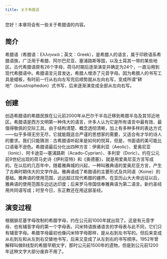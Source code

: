```yaml
---
title: 关于希腊语
---
```


您好！本章将会有一些关于希腊语的内容。<br>

## 简介
希腊语（希腊语：Ελληνικά；英文：Greek），是希腊人的语言，属于印欧语系希腊语族，广泛用于希腊、阿尔巴尼亚、塞浦路斯等国，以及土耳其一带的某些地区。古代希腊语原有26个字母，荷马时期后逐渐演变并确定为24个，一直沿用到现代希腊语中。希腊语言元音发达，希腊人增添了元音字母。因为希腊人的书写工具是蜡板，有时前一行从右向左写完后顺势就从左向右写，变成所谓“耕地”（boustrophedon）式书写，后来逐渐演变成全部从左向右写。

## 创建
创造希腊语的希腊民族在公元前2000年从巴尔干半岛迁移到希腊半岛及其邻近地区。希腊语是西方文明第一种伟大的语言，许多人认为它是所有语言中最有效、最值得敬佩的交际工具。由于结构清楚、概念透彻清晰，加上有多种多样的表达方式——似乎多得无穷无尽，它就能既适合严谨的思想家的需要，又适合有才华的诗人的要求。我们只能猜测：古希腊语听起来是如何的悦耳，但是，书面语的美可能比口语毫不逊色。希腊语最后分化出四种方言：伊奥利亚（Aeolic）、爱奥尼亚（Ionic）、阿卡迪亚—塞浦路斯（Acado-Cyprian）、多利安（Doric）。约在公元前9世纪出现的荷马史诗《伊利亚特》和《奥德塞》，就是用爱奥尼亚方言写成的。在以后的几百年中，随着雅典城的兴起，一种叫雅典语的爱奥尼亚方言，产生了古典时期伟大的文学作品。雅典语成了希腊语的主要形式及共同语（Koine）的基础。雅典语的使用范围，远远超过现代希腊的疆界。在亚历山大大帝远征以后，雅典语的使用范围东边远达印度；后来罗马帝国信奉雅典语为第二语言。新约圣经用共同语写成；时至今日，东正教还在用这部圣经。

## 演变过程
根据腓尼基字母改制的希腊字母，约在公元前1000年就出现了。这是有元音字母、也有辅音字母的第一个字母表。闪米特语族诸语言的字母表与此不同，它们只有辅音字母。希腊字母最初也像闪米特字母那样，是从右到左书写的。但后来变成从右到左和从左到右交替地书写，后来又变成了从左到右的书写顺序。1952年曾解释叫做B线型的希腊早期文字，那时公元前1500年的遗物，但是到公元前1200年这种文字大部分废弃不用了。
